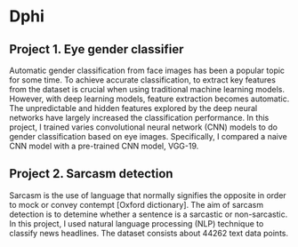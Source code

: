 # Dphi

## Project 1. Eye gender classifier 
Automatic gender classification from face images has been a popular topic for some time. To achieve accurate classification, to extract key features from the dataset is crucial when using traditional machine learning models. However, with deep learning models, feature extraction becomes automatic. The unpredictable and hidden features explored by the deep neural networks have largely increased the classification performance. 
In this project, I trained varies convolutional neural network (CNN) models to do gender classification based on eye images. Specifically, I compared a naive CNN model with a pre-trained CNN model, VGG-19. 


## Project 2. Sarcasm detection 
Sarcasm is the use of language that normally signifies the opposite in order to mock or convey contempt [Oxford dictionary]. The aim of sarcasm detection is to detemine whether a sentence is a sarcastic or non-sarcastic. 
In this project, I used natural language processing (NLP) technique to classify news headlines. The dataset consists about 44262 text data points. 

